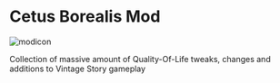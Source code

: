 # Cetus Borealis Mod
![modicon](https://github.com/user-attachments/assets/5a56e4fe-8d46-4483-9c87-9930ac90b4a3)

Collection of massive amount of Quality-Of-Life tweaks, changes and additions to Vintage Story gameplay
